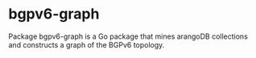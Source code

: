 # bgpv6-graph

Package bgpv6-graph is a Go package that mines arangoDB collections and constructs a graph of the BGPv6 topology.
